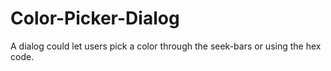 # Color-Picker-Dialog
A dialog could let users pick a color through the seek-bars or using the hex code.

